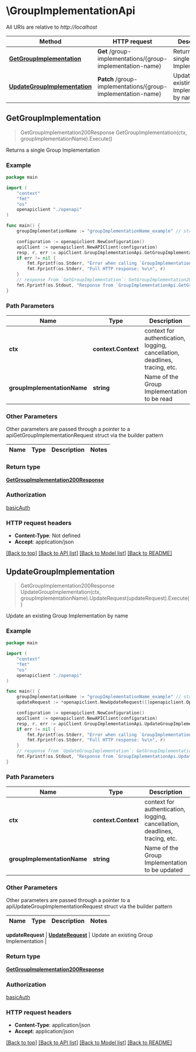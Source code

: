 # \GroupImplementationApi

All URIs are relative to *http://localhost*

Method | HTTP request | Description
------------- | ------------- | -------------
[**GetGroupImplementation**](GroupImplementationApi.md#GetGroupImplementation) | **Get** /group-implementations/{group-implementation-name} | Returns a single Group Implementation
[**UpdateGroupImplementation**](GroupImplementationApi.md#UpdateGroupImplementation) | **Patch** /group-implementations/{group-implementation-name} | Update an existing Group Implementation by name



## GetGroupImplementation

> GetGroupImplementation200Response GetGroupImplementation(ctx, groupImplementationName).Execute()

Returns a single Group Implementation

### Example

```go
package main

import (
    "context"
    "fmt"
    "os"
    openapiclient "./openapi"
)

func main() {
    groupImplementationName := "groupImplementationName_example" // string | Name of the Group Implementation to be read

    configuration := openapiclient.NewConfiguration()
    apiClient := openapiclient.NewAPIClient(configuration)
    resp, r, err := apiClient.GroupImplementationApi.GetGroupImplementation(context.Background(), groupImplementationName).Execute()
    if err != nil {
        fmt.Fprintf(os.Stderr, "Error when calling `GroupImplementationApi.GetGroupImplementation``: %v\n", err)
        fmt.Fprintf(os.Stderr, "Full HTTP response: %v\n", r)
    }
    // response from `GetGroupImplementation`: GetGroupImplementation200Response
    fmt.Fprintf(os.Stdout, "Response from `GroupImplementationApi.GetGroupImplementation`: %v\n", resp)
}
```

### Path Parameters


Name | Type | Description  | Notes
------------- | ------------- | ------------- | -------------
**ctx** | **context.Context** | context for authentication, logging, cancellation, deadlines, tracing, etc.
**groupImplementationName** | **string** | Name of the Group Implementation to be read | 

### Other Parameters

Other parameters are passed through a pointer to a apiGetGroupImplementationRequest struct via the builder pattern


Name | Type | Description  | Notes
------------- | ------------- | ------------- | -------------


### Return type

[**GetGroupImplementation200Response**](GetGroupImplementation200Response.md)

### Authorization

[basicAuth](../README.md#basicAuth)

### HTTP request headers

- **Content-Type**: Not defined
- **Accept**: application/json

[[Back to top]](#) [[Back to API list]](../README.md#documentation-for-api-endpoints)
[[Back to Model list]](../README.md#documentation-for-models)
[[Back to README]](../README.md)


## UpdateGroupImplementation

> GetGroupImplementation200Response UpdateGroupImplementation(ctx, groupImplementationName).UpdateRequest(updateRequest).Execute()

Update an existing Group Implementation by name

### Example

```go
package main

import (
    "context"
    "fmt"
    "os"
    openapiclient "./openapi"
)

func main() {
    groupImplementationName := "groupImplementationName_example" // string | Name of the Group Implementation to be updated
    updateRequest := *openapiclient.NewUpdateRequest([]openapiclient.Operation{*openapiclient.NewOperation(openapiclient.EnumOperation("add"), "Path_example")}) // UpdateRequest | Update an existing Group Implementation

    configuration := openapiclient.NewConfiguration()
    apiClient := openapiclient.NewAPIClient(configuration)
    resp, r, err := apiClient.GroupImplementationApi.UpdateGroupImplementation(context.Background(), groupImplementationName).UpdateRequest(updateRequest).Execute()
    if err != nil {
        fmt.Fprintf(os.Stderr, "Error when calling `GroupImplementationApi.UpdateGroupImplementation``: %v\n", err)
        fmt.Fprintf(os.Stderr, "Full HTTP response: %v\n", r)
    }
    // response from `UpdateGroupImplementation`: GetGroupImplementation200Response
    fmt.Fprintf(os.Stdout, "Response from `GroupImplementationApi.UpdateGroupImplementation`: %v\n", resp)
}
```

### Path Parameters


Name | Type | Description  | Notes
------------- | ------------- | ------------- | -------------
**ctx** | **context.Context** | context for authentication, logging, cancellation, deadlines, tracing, etc.
**groupImplementationName** | **string** | Name of the Group Implementation to be updated | 

### Other Parameters

Other parameters are passed through a pointer to a apiUpdateGroupImplementationRequest struct via the builder pattern


Name | Type | Description  | Notes
------------- | ------------- | ------------- | -------------

 **updateRequest** | [**UpdateRequest**](UpdateRequest.md) | Update an existing Group Implementation | 

### Return type

[**GetGroupImplementation200Response**](GetGroupImplementation200Response.md)

### Authorization

[basicAuth](../README.md#basicAuth)

### HTTP request headers

- **Content-Type**: application/json
- **Accept**: application/json

[[Back to top]](#) [[Back to API list]](../README.md#documentation-for-api-endpoints)
[[Back to Model list]](../README.md#documentation-for-models)
[[Back to README]](../README.md)

